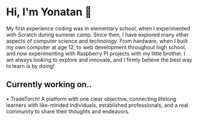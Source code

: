 # Hi, I'm Yonatan 👋
My first experience coding was in elementary school, when I experimented with Scratch during summer camp. Since then, I have explored many other aspects of computer science and technology. From hardware, when I built my own computer at age 12, to web development throughout high school, and now experimenting with Raspberry PI projects with my little brother. I am always looking to explore and innovate, and I firmly believe the best way to learn is by doing!

## Currently working on..
• TradeTorch! A platform with one clear objective, connecting lifelong learners with like-minded individuals, established professionals, and a real community to share their thoughts and endeavors.
<!--
**YonatanTussa/YonatanTussa** is a ✨ _special_ ✨ repository because its `README.md` (this file) appears on your GitHub profile.

Here are some ideas to get you started:

- 🔭 I’m currently working on ...
- 🌱 I’m currently learning ...
- 👯 I’m looking to collaborate on ...
- 🤔 I’m looking for help with ...
- 💬 Ask me about ...
- 📫 How to reach me: ...
- 😄 Pronouns: ...
- ⚡ Fun fact: ...
-->
